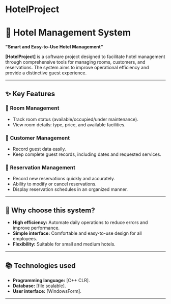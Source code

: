 # HotelProject 
# 🏨 Hotel Management System 
**"Smart and Easy-to-Use Hotel Management"**

**[HotelProject]** is a software project designed to facilitate hotel management through comprehensive tools for managing rooms, customers, and reservations. The system aims to improve operational efficiency and provide a distinctive guest experience.

---

## ✨ **Key Features**
### 🔹 **Room Management** 
- Track room status (available/occupied/under maintenance). 
- View room details: type, price, and available facilities. 

### 🔹 **Customer Management** 
- Record guest data easily. 
- Keep complete guest records, including dates and requested services. 

### 🔹 **Reservation Management** 
- Record new reservations quickly and accurately. 
- Ability to modify or cancel reservations. 
- Display reservation schedules in an organized manner. 

 ---

## 🚀 **Why choose this system?** 
- **High efficiency:** Automate daily operations to reduce errors and improve performance. 
- **Simple interface:** Comfortable and easy-to-use design for all employees. 
- **Flexibility:** Suitable for small and medium hotels. 

---

## 📚 **Technologies used** 
- **Programming language:** [C++ CLR]. 
- **Database:** [file scalable]. 
- **User interface:** [WindowsForm]. 

---
